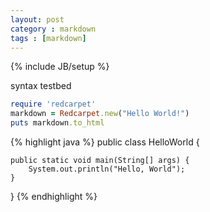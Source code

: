 ```yaml
---
layout: post
category : markdown
tags : [markdown]
---
```

{% include JB/setup %}

syntax testbed 


```ruby
require 'redcarpet'
markdown = Redcarpet.new("Hello World!")
puts markdown.to_html
```


{% highlight java %}
public class HelloWorld {

    public static void main(String[] args) {
        System.out.println("Hello, World");
    }

}
{% endhighlight %}
